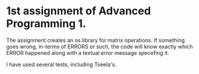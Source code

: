 # 1st assignment of Advanced Programming 1.
The assignment creates an os library for matrix operations. If something goes wrong, in-terms of ERRORS or such, the code will know exactly which ERROR happened along with a textual error message specefing it.

I have used several tests, including Tseela's.
